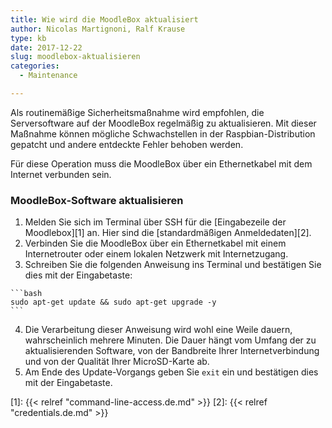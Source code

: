 ```yaml
---
title: Wie wird die MoodleBox aktualisiert
author: Nicolas Martignoni, Ralf Krause
type: kb
date: 2017-12-22
slug: moodlebox-aktualisieren
categories:
  - Maintenance

---
```

Als routinemäßige Sicherheitsmaßnahme wird empfohlen, die Serversoftware auf der MoodleBox regelmäßig zu aktualisieren. Mit dieser Maßnahme können mögliche Schwachstellen in der Raspbian-Distribution gepatcht und andere entdeckte Fehler behoben werden.

Für diese Operation muss die MoodleBox über ein Ethernetkabel mit dem Internet verbunden sein.

### MoodleBox-Software aktualisieren

  1. Melden Sie sich im Terminal über SSH für die [Eingabezeile der Moodlebox][1] an. Hier sind die [standardmäßigen Anmeldedaten][2].
  2. Verbinden Sie die MoodleBox über ein Ethernetkabel mit einem Internetrouter oder einem lokalen Netzwerk mit Internetzugang.
  3. Schreiben Sie die folgenden Anweisung ins Terminal und bestätigen Sie dies mit der Eingabetaste:

    ```bash
    sudo apt-get update && sudo apt-get upgrade -y
    ```

  4. Die Verarbeitung dieser Anweisung wird wohl eine Weile dauern, wahrscheinlich mehrere Minuten. Die Dauer hängt vom Umfang der zu aktualisierenden Software, von der Bandbreite Ihrer Internetverbindung und von der Qualität Ihrer MicroSD-Karte ab.
  5. Am Ende des Update-Vorgangs geben Sie `exit` ein und bestätigen dies mit der Eingabetaste.

 [1]: {{< relref "command-line-access.de.md" >}}
 [2]: {{< relref "credentials.de.md" >}}
